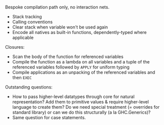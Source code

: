 Bespoke compilation path only, no interaction nets.

- Stack tracking
- Calling conventions
- Clear stack when variable won't be used again
- Encode all natives as built-in functions, dependently-typed where applicable

Closures:
- Scan the body of the function for referenced variables
- Compile the function as a lambda on all variables and a tuple of the referenced variables followed by `APPLY` for uniform typing
- Compile applications as an unpacking of the referenced variables and then `EXEC`

Outstanding questions:
- How to pass higher-level datatypes through core for natural representation? Add them to primitive values & require higher-level language to create them? Do we need special treatment (= overrides for standard library) or can we do this structurally (a la GHC.Generics)?
- Same question for case statements.
